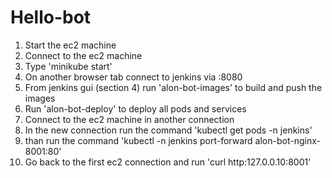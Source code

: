 # Hello-bot
1. Start the ec2 machine
2. Connect to the ec2 machine
3. Type 'minikube start'
4. On another browser tab connect to jenkins via <ec2-Public IPv4>:8080
5. From jenkins gui (section 4) run 'alon-bot-images' to build and push the images
6. Run 'alon-bot-deploy' to deploy all pods and services
7. Connect to the ec2 machine in another connection
7. In the new connection run the command 'kubectl get pods -n jenkins'
8. than run the command 'kubectl -n jenkins port-forward alon-bot-nginx-<generated no.> 8001:80'
9. Go back to the first ec2 connection and run 'curl http:127.0.0.10:8001'
